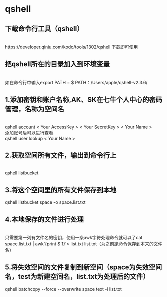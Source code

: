 # qshell

下载命令行工具（qshell）
------
<br>
 https://developer.qiniu.com/kodo/tools/1302/qshell 下载即可使用

把qshell所在的目录加入到环境变量
------
<br>
如在命令行中输入export PATH = $ PATH：/Users/apple/qshell-v2.3.6/

1.添加密钥和账户名称,AK、SK在七牛个人中心的密码管理，名称为空间名
------
<br>
qshell account < Your AccessKey > < Your SecretKey > < Your Name >
 <br>
添加账号后可以进行查看
<br>
qshell user lookup < Your Name >

2.获取空间所有文件，输出到命令行上
------
<br>
qshell listbucket

3.将这个空间里的所有文件保存到本地
------
qshell listbucket space -o space.list.txt
<br>

4.本地保存的文件进行处理
------
<br>
只需要第一列有文件名的密钥，使用一条awk字符处理命令就可以了cat space.list.txt | awk'{print $ 1}'> list.txt list.txt（为之前跑命令保存到本来的文件名）

5.将失效空间的文件复制到新空间（space为失效空间名，test为新建空间名，list.txt为处理后的文件）
------
qshell batchcopy --force --overwrite space text -i list.txt
